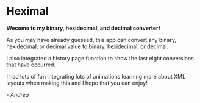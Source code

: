 # Heximal
**Wecome to my binary, hexidecimal, and decimal converter!**

As you may have already guessed, this app can convert any binary, hexidecimal, or decimal value to binary, hexidecimal, or decimal.

I also integrated a history page function to show the last eight conversions that have occurred.

I had lots of fun integrating lots of animations learning more about XML layouts when making this and I hope that you can enjoy!

*- Andrea*

